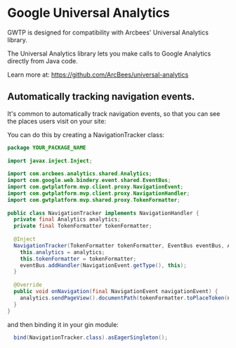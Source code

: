 # Google Universal Analytics

GWTP is designed for compatibility with Arcbees' Universal Analytics library.

The Universal Analytics library lets you make calls to Google Analytics directly from Java code.

Learn more at: https://github.com/ArcBees/universal-analytics

## Automatically tracking navigation events.

It's common to automatically track navigation events, so that you can see the places users visit on your site:

You can do this by creating a NavigationTracker class:

```java
package YOUR_PACKAGE_NAME
 
import javax.inject.Inject;
 
import com.arcbees.analytics.shared.Analytics;
import com.google.web.bindery.event.shared.EventBus;
import com.gwtplatform.mvp.client.proxy.NavigationEvent;
import com.gwtplatform.mvp.client.proxy.NavigationHandler;
import com.gwtplatform.mvp.shared.proxy.TokenFormatter;
 
public class NavigationTracker implements NavigationHandler {
  private final Analytics analytics;
  private final TokenFormatter tokenFormatter;
 
  @Inject
  NavigationTracker(TokenFormatter tokenFormatter, EventBus eventBus, Analytics analytics) {
    this.analytics = analytics;
    this.tokenFormatter = tokenFormatter;
    eventBus.addHandler(NavigationEvent.getType(), this);
  }
 
  @Override
  public void onNavigation(final NavigationEvent navigationEvent) {
    analytics.sendPageView().documentPath(tokenFormatter.toPlaceToken(navigationEvent.getRequest())).go();
  }
} 
```

and then binding it in your gin module:

```java
  bind(NavigationTracker.class).asEagerSingleton();
```

